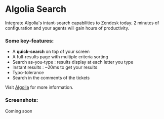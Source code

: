 # Algolia Search

Integrate Algolia's intant-search capabilities to Zendesk today.
2 minutes of configuration and your agents will gain hours of
productivity.

### Some key-features:

* A __quick-search__ on top of your screen
* A full-results page with multiple criteria sorting
* Search as-you-type : results display at each letter you type
* Instant results : ~20ms to get your results
* Typo-tolerance
* Search in the comments of the tickets

Visit [Algolia](https://www.algolia.com/) for more information.

### Screenshots:
Coming soon
